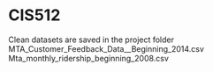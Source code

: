 # CIS512
Clean datasets are saved in the project folder
MTA_Customer_Feedback_Data__Beginning_2014.csv
Mta_monthly_ridership_beginning_2008.csv

